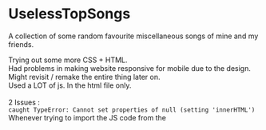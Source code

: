 # UselessTopSongs
A collection of some random favourite miscellaneous songs of mine and my friends.

Trying out some more CSS + HTML. <br>
Had problems in making website responsive for mobile due to the design. Might revisit / remake the entire thing later on. <br>
Used a LOT of js. In the html file only.
<br>
<br>
2 Issues : <br>
`caught TypeError: Cannot set properties of null (setting 'innerHTML')` Whenever trying to import the JS code from the <script> tag in HTML to an external .js file an error is thrown. <br>
Site looks DOGSHIT on mobile. Designed with only web in mind.

<br>
To do : <br>
1) Maybe add some form of background animation for each of the songs? <br>
2) Import the `information` page from `The.Archive`.
